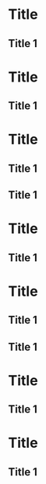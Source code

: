 # Title

## Title 1

# Title

## Title 1

# Title

## Title 1

## Title 1

# Title

## Title 1

# Title

## Title 1

## Title 1

# Title

## Title 1

# Title

## Title 1